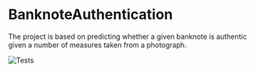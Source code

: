 # BanknoteAuthentication
The project is based on predicting whether a given banknote is authentic given a number of measures taken from a photograph.

![Tests](https://github.com/AndreyGates/BanknoteAuthentication/blob/main/.github/workflows/tests.yml/badge.svg)